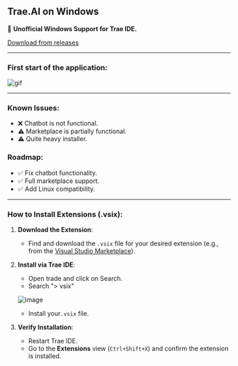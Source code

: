 ## Trae.AI on Windows

🚀 **Unofficial Windows Support for Trae IDE.**

[Download from releases](https://github.com/polo-1245-oficial/traeAI/releases/tag/v1.0.5760)


---

### First start of the application:

![gif](https://github.com/user-attachments/assets/63509ed6-fba8-4d7b-92a1-f79d4ae809bc)


---

### Known Issues:
- ❌ Chatbot is not functional.
- ⚠️ Marketplace is partially functional.
- ⚠️ Quite heavy installer.

### Roadmap:
- ✅ Fix chatbot functionality.
- ✅ Full marketplace support.
- ✅ Add Linux compatibility.

---

### How to Install Extensions (.vsix):

1. **Download the Extension**: 
   - Find and download the `.vsix` file for your desired extension (e.g., from the [Visual Studio Marketplace](https://marketplace.visualstudio.com/)).

2. **Install via Trae IDE**:  
   - Open trade and click on Search.  
   - Search "> vsix"
     
   ![image](https://github.com/user-attachments/assets/2ce28395-8c3d-4064-933a-f40c95a73a65)
   - Install your`.vsix` file.

3. **Verify Installation**:  
   - Restart Trae IDE.  
   - Go to the **Extensions** view (`Ctrl+Shift+X`) and confirm the extension is installed.
